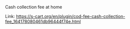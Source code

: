 Cash collection fee at home

Link: https://s-cart.org/en/plugin/cod-fee-cash-collection-fee_164178080461db96444f74e.html
